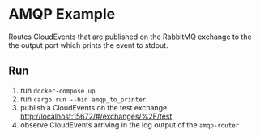 # AMQP Example

Routes CloudEvents that are published on the RabbitMQ exchange to the the output port which prints the event to stdout.

## Run

1. run `docker-compose up`
2. run `cargo run --bin amqp_to_printer`
3. publish a CloudEvents on the test exchange <http://localhost:15672/#/exchanges/%2F/test>
2. observe CloudEvents arriving in the log output of the `amqp-router`
